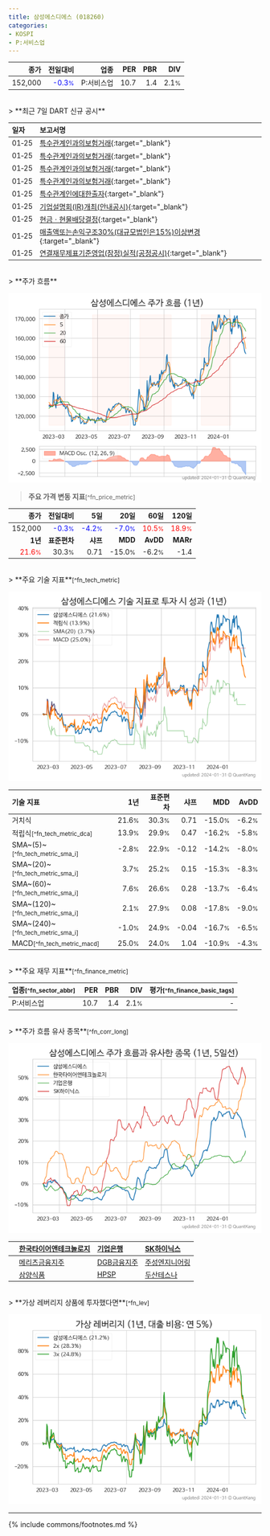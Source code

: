 ```yaml
---
title: 삼성에스디에스 (018260)
categories:
- KOSPI
- P:서비스업
---
```

| **종가** | **전일대비** | **업종** | **PER** | **PBR** | **DIV** |
| -------: | -----------: | -------: | ------: | ------: | ------: |
| 152,000 | <span style="color: blue">-0.3<small>%</small></span> | P:서비스업 | 10.7 | 1.4 | 2.1<small>%</small> |

<!-- more -->

<br>
> **최근 7일 DART 신규 공시**<a id="dart"></a>


| **일자** | **보고서명** |
| :--------- | :----------- |
| 01&#x2011;25 | [특수관계인과의보험거래](https://dart.fss.or.kr/dsaf001/main.do?rcpNo=20240125000134){:target="_blank"} |
| 01&#x2011;25 | [특수관계인과의보험거래](https://dart.fss.or.kr/dsaf001/main.do?rcpNo=20240125000130){:target="_blank"} |
| 01&#x2011;25 | [특수관계인과의보험거래](https://dart.fss.or.kr/dsaf001/main.do?rcpNo=20240125000123){:target="_blank"} |
| 01&#x2011;25 | [특수관계인과의보험거래](https://dart.fss.or.kr/dsaf001/main.do?rcpNo=20240125000120){:target="_blank"} |
| 01&#x2011;25 | [특수관계인에대한출자](https://dart.fss.or.kr/dsaf001/main.do?rcpNo=20240125000115){:target="_blank"} |
| 01&#x2011;25 | [기업설명회(IR)개최(안내공시)](https://dart.fss.or.kr/dsaf001/main.do?rcpNo=20240125800124){:target="_blank"} |
| 01&#x2011;25 | [현금ㆍ현물배당결정](https://dart.fss.or.kr/dsaf001/main.do?rcpNo=20240125800117){:target="_blank"} |
| 01&#x2011;25 | [매출액또는손익구조30%(대규모법인은15%)이상변경](https://dart.fss.or.kr/dsaf001/main.do?rcpNo=20240125800093){:target="_blank"} |
| 01&#x2011;25 | [연결재무제표기준영업(잠정)실적(공정공시)](https://dart.fss.or.kr/dsaf001/main.do?rcpNo=20240125800077){:target="_blank"} |

<br>
> **주가 흐름**<a id="price"></a>

![018260](/stock/images/018260.png)

> **주요 가격 변동 지표**<small>[^fn_price_metric]</small>

| **종가** | **전일대비** | **5일** | **20일** | **60일** | **120일** |
| -------: | -----------: | ------: | -------: | -------: | --------: |
| 152,000 | <span style="color: blue">-0.3<small>%</small></span> | <span style="color: blue">-4.2<small>%</small></span> | <span style="color: blue">-7.0<small>%</small></span> | <span style="color: red">10.5<small>%</small></span> | <span style="color: red">18.9<small>%</small></span> |
| **1년** | **표준편차** | **샤프** | **MDD** | **AvDD** | **MARr** |
| <span style="color: red">21.6<small>%</small></span> | 30.3<small>%</small> | 0.71 | -15.0<small>%</small> | -6.2<small>%</small> | -1.4 |

<br>
> **주요 기술 지표**<small>[^fn_tech_metric]</small>


![018260](/stock/images/018260_tech.png)

| **기술 지표** | **1년** | **표준편차** | **샤프** | **MDD** | **AvDD** |
| :------------ | ------: | -----------: | -------: | ------: | -------: |
| 거치식 | 21.6<small>%</small> | 30.3<small>%</small> | 0.71 | -15.0<small>%</small> | -6.2<small>%</small> |
| 적립식<small>[^fn_tech_metric_dca]</small> | 13.9<small>%</small> | 29.9<small>%</small> | 0.47 | -16.2<small>%</small> | -5.8<small>%</small> |
| SMA~(5)~<small>[^fn_tech_metric_sma_i]</small> | -2.8<small>%</small> | 22.9<small>%</small> | -0.12 | -14.2<small>%</small> | -8.0<small>%</small> |
| SMA~(20)~<small>[^fn_tech_metric_sma_i]</small> | 3.7<small>%</small> | 25.2<small>%</small> | 0.15 | -15.3<small>%</small> | -8.3<small>%</small> |
| SMA~(60)~<small>[^fn_tech_metric_sma_i]</small> | 7.6<small>%</small> | 26.6<small>%</small> | 0.28 | -13.7<small>%</small> | -6.4<small>%</small> |
| SMA~(120)~<small>[^fn_tech_metric_sma_i]</small> | 2.1<small>%</small> | 27.9<small>%</small> | 0.08 | -17.8<small>%</small> | -9.0<small>%</small> |
| SMA~(240)~<small>[^fn_tech_metric_sma_i]</small> | -1.0<small>%</small> | 24.9<small>%</small> | -0.04 | -16.7<small>%</small> | -6.5<small>%</small> |
| MACD<small>[^fn_tech_metric_macd]</small> | 25.0<small>%</small> | 24.0<small>%</small> | 1.04 | -10.9<small>%</small> | -4.3<small>%</small> |

<br>
> **주요 재무 지표**<small>[^fn_finance_metric]</small>

| **업종**<small>[^fn_sector_abbr]</small> | **PER** | **PBR** | **DIV** | **평가**<small>[^fn_finance_basic_tags]</small> |
| :--------------------------------------- | ------: | ------: | ------: | ----------------------------------------------: |
| P:서비스업 | 10.7 | 1.4 | 2.1<small>%</small> | - |

<br>
> **주가 흐름 유사 종목**<a id="corr"></a><small>[^fn_corr_long]</small>

![018260](/stock/images/018260_corr.png)

|    | [한국타이어앤테크놀로지](/161390/) | [기업은행](/024110/) | [SK하이닉스](/000660/) |
| :- | :------------------------------------- | :------------------------------------- | :--------------------------------------|
|    | [메리츠금융지주](/138040/) | [DGB금융지주](/139130/) | [주성엔지니어링](/036930/) |
|    | [삼양식품](/003230/) | [HPSP](/403870/) | [두산테스나](/131970/) |

<br>
> **가상 레버리지 상품에 투자했다면**<a id="2x"></a><small>[^fn_lev]</small>

![018260](/stock/images/018260_2x.png)

---
{% include commons/footnotes.md %}